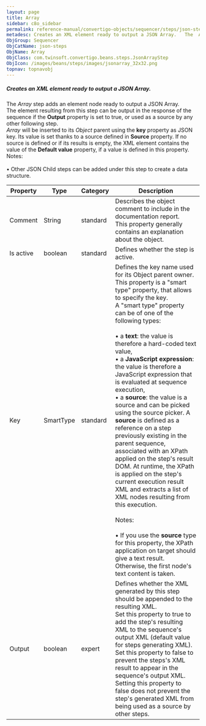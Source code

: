 ```yaml
---
layout: page
title: Array
sidebar: c8o_sidebar
permalink: reference-manual/convertigo-objects/sequencer/steps/json-steps/array/
metadesc: Creates an XML element ready to output a JSON Array.   The  Array  step adds an element node ready to output a JSON Array.  The element resulting from
ObjGroup: Sequencer
ObjCatName: json-steps
ObjName: Array
ObjClass: com.twinsoft.convertigo.beans.steps.JsonArrayStep
ObjIcon: /images/beans/steps/images/jsonarray_32x32.png
topnav: topnavobj
---
```

##### Creates an XML element ready to output a JSON Array. 

The <i>Array</i> step adds an element node ready to output a JSON Array. <br/>The element resulting from this step can be output in the response of the sequence if the <b>Output</b> property is set to <span class="computer">true</span>, or used as a source by any other following step.<br/><i>Array</i> will be inserted to its <i>Object</i> parent using the <b>key</b> property as JSON key. Its value is set thanks to a source defined in <b>Source</b> property. If no source is defined or if its results is empty, the XML element contains the value of the <b>Default value</b> property, if a value is defined in this property. <br/><span class="orangetwinsoft">Notes:</span> <br/><br/>• Other JSON Child steps can be added under this step to create a data structure.<br/>

Property | Type | Category | Description
--- | --- | --- | ---
Comment | String | standard | Describes the object comment to include in the documentation report.<br/>This property generally contains an explanation about the object.
Is active | boolean | standard | Defines whether the step is active.
Key | SmartType | standard | Defines the key name used for its Object parent owner.<br/>This property is a "smart type" property, that allows to specify the key. <br/>A "smart type" property can be of one of the following types: <br/><br/>• a <b>text</b>: the value is therefore a hard-coded text value, <br/>• a <b>JavaScript expression</b>: the value is therefore a JavaScript expression that is evaluated at sequence execution, <br/>• a <b>source</b>: the value is a source and can be picked using the source picker. A <b>source</b> is defined as a reference on a step previously existing in the parent sequence, associated with an XPath applied on the step's result DOM. At runtime, the XPath is applied on the step's current execution result XML and extracts a list of XML nodes resulting from this execution. <br/><br/><span class="orangetwinsoft">Notes:</span> <br/><br/>• If you use the <b>source</b> type for this property, the XPath application on target should give a text result. Otherwise, the first node's text content is taken.
Output | boolean | expert | Defines whether the XML generated by this step should be appended to the resulting XML.<br/>Set this property to <span class="computer">true</span> to add the step's resulting XML to the sequence's output XML (default value for steps generating XML). Set this property to <span class="computer">false</span> to prevent the steps's XML result to appear in the sequence's output XML.<br/>Setting this property to <span class="computer">false</span> does not prevent the step's generated XML from being used as a source by other steps.
